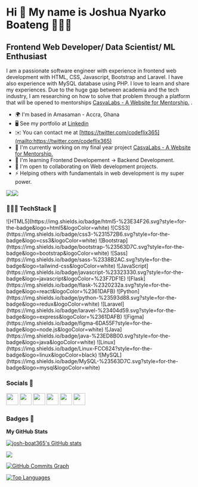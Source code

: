 Hi 👋 My name is Joshua Nyarko Boateng 👨🏾‍💻
==========================================

Frontend Web Developer/ Data Scientist/ ML Enthusiast
-----------------------------------------------------

I am a passionate software engineer with experience in frontend web development with HTML, CSS, Javascript, Bootstrap and Laravel. I have also
experience with MySQL database using PHP. I love to learn and share my experiences. Due to the huge gap between academia and the tech industry, 
I am researching on how to solve that problem through a platform that will be opened to mentorships [CasvaLabs - A Website for Mentorship.](http://github.com/josh-boat365/casvalabs) .

* 🌍  I'm based in Amasaman - Accra, Ghana
* 🖥️  See my portfolio at [Linkedin](http://linkedin.com/in/josh-boat)
* ✉️  You can contact me at [https://twitter.com/codeflix365](mailto:https://twitter.com/codeflix365)
* 🚀  I'm currently working on my final year project [CasvaLabs - A Website for Mentorship.](http://github.com/josh-boat365/casvalabs)
* 🧠  I'm learning Frontend Developement -> Backend Development.
* 🤝  I'm open to collaborating on Web development projects.
* ⚡  Helping others with fundamentals in web development is my super power.

<a href="https://www.twitter.com/codeflix365" target="_blank" rel="noreferrer"><img
src="https://img.shields.io/twitter/follow/codeflix365?logo=twitter&style=for-the-badge&color=facc15&labelColor=1c1917"
/></a><a href="https://www.github.com/josh-boat365" target="_blank" rel="noreferrer"><img
src="https://img.shields.io/github/followers/josh-boat365?logo=github&style=for-the-badge&color=facc15&labelColor=1c1917" /></a>

### 👨🏾‍💻 TechStack 🚀

<p align="left">
![HTML5](https://img.shields.io/badge/html5-%23E34F26.svg?style=for-the-badge&logo=html5&logoColor=white)
![CSS3](https://img.shields.io/badge/css3-%231572B6.svg?style=for-the-badge&logo=css3&logoColor=white)
![Bootstrap](https://img.shields.io/badge/bootstrap-%23563D7C.svg?style=for-the-badge&logo=bootstrap&logoColor=white)
![Sass](https://img.shields.io/badge/sass-%2338B2AC.svg?style=for-the-badge&logo=tailwind-css&logoColor=white)
![JavaScript](https://img.shields.io/badge/javascript-%23323330.svg?style=for-the-badge&logo=javascript&logoColor=%23F7DF1E)
![Flask](https://img.shields.io/badge/flask-%2320232a.svg?style=for-the-badge&logo=react&logoColor=%2361DAFB)
![Python](https://img.shields.io/badge/python-%23593d88.svg?style=for-the-badge&logo=redux&logoColor=white)
![Laravel](https://img.shields.io/badge/laravel-%23404d59.svg?style=for-the-badge&logo=express&logoColor=%2361DAFB)
![Figma](https://img.shields.io/badge/figma-6DA55F?style=for-the-badge&logo=node.js&logoColor=white)
![Java](https://img.shields.io/badge/java-%23ED8B00.svg?style=for-the-badge&logo=java&logoColor=white)
![Linux](https://img.shields.io/badge/Linux-FCC624?style=for-the-badge&logo=linux&logoColor=black)
![MySQL](https://img.shields.io/badge/MySQL-%23563D7C.svg?style=for-the-badge&logo=mysql&logoColor=white)
</p>

### Socials 📣

<p align="left"> <a href="https://www.github.com/josh-boat365" target="_blank" rel="noreferrer"><img src="https://raw.githubusercontent.com/danielcranney/readme-generator/main/public/icons/socials/github.svg" width="32" height="32" /></a> <a href="http://www.instagram.com/codeflix365" target="_blank" rel="noreferrer"><img src="https://raw.githubusercontent.com/danielcranney/readme-generator/main/public/icons/socials/instagram.svg" width="32" height="32" /></a> <a href="https://www.linkedin.com/in/josh-boat" target="_blank" rel="noreferrer"><img src="https://raw.githubusercontent.com/danielcranney/readme-generator/main/public/icons/socials/linkedin.svg" width="32" height="32" /></a> <a href="https://www.stackoverflow.com/users/13979990/joshua-nyarko-boateng" target="_blank" rel="noreferrer"><img src="https://raw.githubusercontent.com/danielcranney/readme-generator/main/public/icons/socials/stackoverflow.svg" width="32" height="32" /></a> <a href="https://www.twitter.com/codeflix365" target="_blank" rel="noreferrer"><img src="https://raw.githubusercontent.com/danielcranney/readme-generator/main/public/icons/socials/twitter.svg" width="32" height="32" /></a> <a href="https://www.youtube.com/c/JoshuaNyarkoBoatengCPSC" target="_blank" rel="noreferrer"><img src="https://raw.githubusercontent.com/danielcranney/readme-generator/main/public/icons/socials/youtube.svg" width="32" height="32" /></a></p>

### Badges 🌟

<b>My GitHub Stats</b>

<a href="http://www.github.com/josh-boat365"><img src="https://github-readme-stats.vercel.app/api?username=josh-boat365&show_icons=true&hide=&count_private=true&title_color=a855f7&text_color=ffffff&icon_color=facc15&bg_color=1c1917&hide_border=true&show_icons=true" alt="josh-boat365's GitHub stats" /></a>

<a href="http://www.github.com/josh-boat365"><img src="https://github-readme-streak-stats.herokuapp.com/?user=josh-boat365&stroke=ffffff&background=1c1917&ring=a855f7&fire=a855f7&currStreakNum=ffffff&currStreakLabel=a855f7&sideNums=ffffff&sideLabels=ffffff&dates=ffffff&hide_border=true" /></a>

<a href="http://www.github.com/josh-boat365"><img src="https://activity-graph.herokuapp.com/graph?username=josh-boat365&bg_color=1c1917&color=ffffff&line=facc15&point=ffffff&area_color=1c1917&area=true&hide_border=true&custom_title=GitHub%20Commits%20Graph" alt="GitHub Commits Graph" /></a>

<a href="https://github.com/josh-boat365" align="left"><img src="https://github-readme-stats.vercel.app/api/top-langs/?username=josh-boat365&langs_count=10&title_color=a855f7&text_color=ffffff&icon_color=facc15&bg_color=1c1917&hide_border=true&locale=en&custom_title=Top%20%Languages" alt="Top Languages" /></a>
